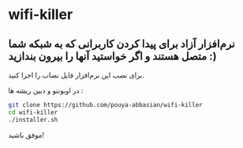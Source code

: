 # wifi-killer
## نرم‌افزار آزاد برای پیدا کردن کاربرانی که به شبکه شما متصل هستند و اگر خواستید آنها را بیرون بندازید :)
برای نصب این نرم‌افزار فایل نصاب را اجرا کنید.


در اوبونتو و دبین ریشه ها : 
```bash
git clone https://github.com/pouya-abbasian/wifi-killer
cd wifi-killer 
./installer.sh
```
موفق باشید!
